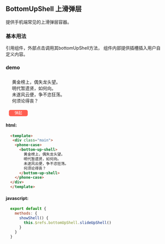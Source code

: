 <style scoped>
  .main{
    padding-left: 10px;
  }
  .inner{
    padding: 10px;
  }
  .btn{
    height: 20px;
    width: 60px;
    line-height: 20px;
    color: #fff;
    text-align: center;
    border-radius: 5px;
    margin-top: 10px;
    font-size: 12px;
    background-color: #ff5e51;
  }
</style>

## BottomUpShell 上滑弹层

提供手机端常见的上滑弹层容器。

### 基本用法

引用组件，外部点击调用其bottomUpShell方法，
组件内部提供插槽插入用户自定义内容。

### demo

<div class="main">
  <phone-case>
    <bottom-up-shell ref="bottomUpShell">
      <div class="inner">
        黄金榜上，偶失龙头望。<br>
        明代暂遗贤，如何向。<br>
        未遂风云便，争不恣狂荡。<br>
        何须论得丧？<br>
      </div>
    </bottom-up-shell>
  </phone-case>
  <div class="btn" @click="showShell">弹起</div>
</div>

#### html:
```html
  <template>
   <div class="main">
    <phone-case>
      <bottom-up-shell>
        黄金榜上，偶失龙头望。
        明代暂遗贤，如何向。
        未遂风云便，争不恣狂荡。
        何须论得丧？
      </bottom-up-shell>
    </phone-case>
  </div>
  </template>
```
#### javascript:
```js
  export default {
    methods: {
      showShell() {
        this.$refs.bottomUpShell.slideUpShell()
      }
    }
  }
```
<script>
  export default {
    methods: {
      showShell() {
        this.$refs.bottomUpShell.slideUpShell()
      }
    }
  }
</script>
